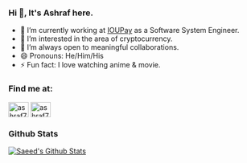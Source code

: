 ### Hi 👋, It's Ashraf here.

- 🔭 I’m currently working at [IOUPay](https://ioupay.com/) as a Software System Engineer.
- 🌱 I’m interested in the area of cryptocurrency.
- 👯 I’m always open to meaningful collaborations.
- 😄 Pronouns: He/Him/His
- ⚡ Fun fact: I love watching anime & movie.

### Find me at:
<a href="https://www.linkedin.com/in/ashraf789/" target="blank"><img align="center" src="https://raw.githubusercontent.com/rahuldkjain/github-profile-readme-generator/master/src/images/icons/Social/linked-in-alt.svg" alt="ashraf789" height="30" width="40" /></a>
<a href="https://stackoverflow.com/users/7389874/ashraf789" target="blank"><img align="center" src="https://upload.wikimedia.org/wikipedia/commons/thumb/e/ef/Stack_Overflow_icon.svg/768px-Stack_Overflow_icon.svg.png" alt="ashraf789" height="30" width="40" /></a>

### Github Stats

[![Saeed's Github Stats](https://github-readme-stats.vercel.app/api?username=ashraf789&count_private=true&theme=default&show_icons=true)](https://github.com/ashraf789)
